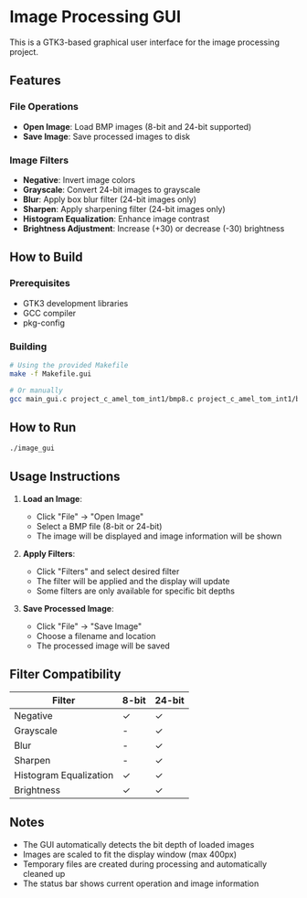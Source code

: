 # Image Processing GUI

This is a GTK3-based graphical user interface for the image processing project.

## Features

### File Operations
- **Open Image**: Load BMP images (8-bit and 24-bit supported)
- **Save Image**: Save processed images to disk

### Image Filters
- **Negative**: Invert image colors
- **Grayscale**: Convert 24-bit images to grayscale
- **Blur**: Apply box blur filter (24-bit images only)
- **Sharpen**: Apply sharpening filter (24-bit images only)
- **Histogram Equalization**: Enhance image contrast
- **Brightness Adjustment**: Increase (+30) or decrease (-30) brightness

## How to Build

### Prerequisites
- GTK3 development libraries
- GCC compiler
- pkg-config

### Building
```bash
# Using the provided Makefile
make -f Makefile.gui

# Or manually
gcc main_gui.c project_c_amel_tom_int1/bmp8.c project_c_amel_tom_int1/bmp24.c project_c_amel_tom_int1/equalize8.c project_c_amel_tom_int1/equalize24.c `pkg-config --cflags --libs gtk+-3.0` -o image_gui -lm
```

## How to Run

```bash
./image_gui
```

## Usage Instructions

1. **Load an Image**: 
   - Click "File" → "Open Image"
   - Select a BMP file (8-bit or 24-bit)
   - The image will be displayed and image information will be shown

2. **Apply Filters**:
   - Click "Filters" and select desired filter
   - The filter will be applied and the display will update
   - Some filters are only available for specific bit depths

3. **Save Processed Image**:
   - Click "File" → "Save Image"
   - Choose a filename and location
   - The processed image will be saved

## Filter Compatibility

| Filter | 8-bit | 24-bit |
|--------|-------|--------|
| Negative | ✓ | ✓ |
| Grayscale | - | ✓ |
| Blur | - | ✓ |
| Sharpen | - | ✓ |
| Histogram Equalization | ✓ | ✓ |
| Brightness | ✓ | ✓ |

## Notes

- The GUI automatically detects the bit depth of loaded images
- Images are scaled to fit the display window (max 400px)
- Temporary files are created during processing and automatically cleaned up
- The status bar shows current operation and image information
